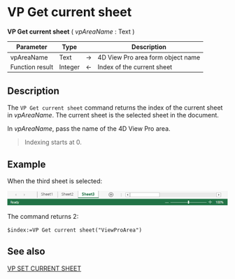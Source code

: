 # VP Get current sheet

<!-- REF #_method_.VP Get current sheet.Syntax -->
**VP Get current sheet** ( *vpAreaName* : Text )<!-- END REF -->

<!-- REF #_method_.VP Get current sheet.Params -->

|Parameter|Type| |Description|
|---|---|---|---|
|vpAreaName| Text|->|4D View Pro area form object name|
|Function result|Integer|<-|Index of the current sheet|<!-- END REF -->

## Description

The `VP Get current sheet` command <!-- REF #_method_.VP Get current sheet.Summary -->returns the index of the current sheet in *vpAreaName*. The current sheet is the selected sheet in the document.<!-- END REF -->

In *vpAreaName*, pass the name of the 4D View Pro area.

> Indexing starts at 0.

## Example

When the third sheet is selected:

![third-sheet](../images/vp-sheet-3-select.png)

The command returns 2:

```4d
$index:=VP Get current sheet("ViewProArea")
```

## See also

[VP SET CURRENT SHEET](VP%20SET%20CURRENT%20SHEET.md)